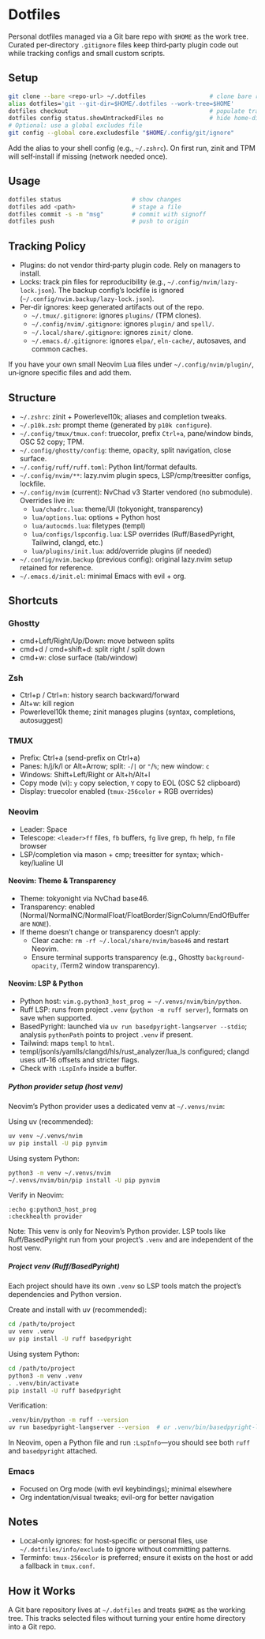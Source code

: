 # Dotfiles

Personal dotfiles managed via a Git bare repo with `$HOME` as the work tree. Curated per‑directory `.gitignore` files keep third‑party plugin code out while tracking configs and small custom scripts.

## Setup

```bash
git clone --bare <repo-url> ~/.dotfiles                  # clone bare repo
alias dotfiles='git --git-dir=$HOME/.dotfiles --work-tree=$HOME'
dotfiles checkout                                        # populate tracked files into $HOME
dotfiles config status.showUntrackedFiles no             # hide home-directory noise
# Optional: use a global excludes file
git config --global core.excludesfile "$HOME/.config/git/ignore"
```

Add the alias to your shell config (e.g., `~/.zshrc`). On first run, zinit and TPM will self‑install if missing (network needed once).

## Usage

```bash
dotfiles status                    # show changes
dotfiles add <path>                # stage a file
dotfiles commit -s -m "msg"        # commit with signoff
dotfiles push                      # push to origin
```

## Tracking Policy

- Plugins: do not vendor third‑party plugin code. Rely on managers to install.
- Locks: track pin files for reproducibility (e.g., `~/.config/nvim/lazy-lock.json`). The backup config’s lockfile is ignored (`~/.config/nvim.backup/lazy-lock.json`).
- Per‑dir ignores: keep generated artifacts out of the repo.
  - `~/.tmux/.gitignore`: ignores `plugins/` (TPM clones).
  - `~/.config/nvim/.gitignore`: ignores `plugin/` and `spell/`.
  - `~/.local/share/.gitignore`: ignores `zinit/` clone.
  - `~/.emacs.d/.gitignore`: ignores `elpa/`, `eln-cache/`, autosaves, and common caches.

If you have your own small Neovim Lua files under `~/.config/nvim/plugin/`, un‑ignore specific files and add them.

## Structure

- `~/.zshrc`: zinit + Powerlevel10k; aliases and completion tweaks.
- `~/.p10k.zsh`: prompt theme (generated by `p10k configure`).
- `~/.config/tmux/tmux.conf`: truecolor, prefix `Ctrl+a`, pane/window binds, OSC 52 copy; TPM.
- `~/.config/ghostty/config`: theme, opacity, split navigation, close surface.
- `~/.config/ruff/ruff.toml`: Python lint/format defaults.
- `~/.config/nvim/**`: lazy.nvim plugin specs, LSP/cmp/treesitter configs, lockfile.
- `~/.config/nvim` (current): NvChad v3 Starter vendored (no submodule). Overrides live in:
  - `lua/chadrc.lua`: theme/UI (tokyonight, transparency)
  - `lua/options.lua`: options + Python host
  - `lua/autocmds.lua`: filetypes (templ)
  - `lua/configs/lspconfig.lua`: LSP overrides (Ruff/BasedPyright, Tailwind, clangd, etc.)
  - `lua/plugins/init.lua`: add/override plugins (if needed)
- `~/.config/nvim.backup` (previous config): original lazy.nvim setup retained for reference.
- `~/.emacs.d/init.el`: minimal Emacs with evil + org.

## Shortcuts

### Ghostty
- cmd+Left/Right/Up/Down: move between splits
- cmd+d / cmd+shift+d: split right / split down
- cmd+w: close surface (tab/window)

### Zsh
- Ctrl+p / Ctrl+n: history search backward/forward
- Alt+w: kill region
- Powerlevel10k theme; zinit manages plugins (syntax, completions, autosuggest)

### TMUX
- Prefix: Ctrl+a (send-prefix on Ctrl+a)
- Panes: h/j/k/l or Alt+Arrow; split: `-`/`|` or `"`/`%`; new window: `c`
- Windows: Shift+Left/Right or Alt+h/Alt+l
- Copy mode (vi): `y` copy selection, `Y` copy to EOL (OSC 52 clipboard)
- Display: truecolor enabled (`tmux-256color` + RGB overrides)

### Neovim
- Leader: Space
- Telescope: `<leader>ff` files, `fb` buffers, `fg` live grep, `fh` help, `fn` file browser
- LSP/completion via mason + cmp; treesitter for syntax; which-key/lualine UI

#### Neovim: Theme & Transparency
- Theme: tokyonight via NvChad base46.
- Transparency: enabled (Normal/NormalNC/NormalFloat/FloatBorder/SignColumn/EndOfBuffer are `NONE`).
- If theme doesn’t change or transparency doesn’t apply:
  - Clear cache: `rm -rf ~/.local/share/nvim/base46` and restart Neovim.
  - Ensure terminal supports transparency (e.g., Ghostty `background-opacity`, iTerm2 window transparency).

#### Neovim: LSP & Python
- Python host: `vim.g.python3_host_prog = ~/.venvs/nvim/bin/python`.
- Ruff LSP: runs from project `.venv` (`python -m ruff server`), formats on save when supported.
- BasedPyright: launched via `uv run basedpyright-langserver --stdio`; analysis `pythonPath` points to project `.venv` if present.
- Tailwind: maps `templ` to `html`.
- templ/jsonls/yamlls/clangd/hls/rust_analyzer/lua_ls configured; clangd uses utf-16 offsets and stricter flags.
- Check with `:LspInfo` inside a buffer.

##### Python provider setup (host venv)
Neovim’s Python provider uses a dedicated venv at `~/.venvs/nvim`:

Using uv (recommended):

```bash
uv venv ~/.venvs/nvim
uv pip install -U pip pynvim
```

Using system Python:

```bash
python3 -m venv ~/.venvs/nvim
~/.venvs/nvim/bin/pip install -U pip pynvim
```

Verify in Neovim:

```vim
:echo g:python3_host_prog
:checkhealth provider
```

Note: This venv is only for Neovim’s Python provider. LSP tools like Ruff/BasedPyright run from your project’s `.venv` and are independent of the host venv.

##### Project venv (Ruff/BasedPyright)
Each project should have its own `.venv` so LSP tools match the project’s dependencies and Python version.

Create and install with uv (recommended):

```bash
cd /path/to/project
uv venv .venv
uv pip install -U ruff basedpyright
```

Using system Python:

```bash
cd /path/to/project
python3 -m venv .venv
. .venv/bin/activate
pip install -U ruff basedpyright
```

Verification:

```bash
.venv/bin/python -m ruff --version
uv run basedpyright-langserver --version  # or .venv/bin/basedpyright-langserver --version
```

In Neovim, open a Python file and run `:LspInfo`—you should see both `ruff` and `basedpyright` attached.

### Emacs
- Focused on Org mode (with evil keybindings); minimal elsewhere
- Org indentation/visual tweaks; evil-org for better navigation

## Notes

- Local‑only ignores: for host‑specific or personal files, use `~/.dotfiles/info/exclude` to ignore without committing patterns.
- Terminfo: `tmux-256color` is preferred; ensure it exists on the host or add a fallback in `tmux.conf`.

## How it Works

A Git bare repository lives at `~/.dotfiles` and treats `$HOME` as the working tree. This tracks selected files without turning your entire home directory into a Git repo.
